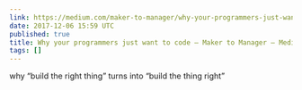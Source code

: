 ```yaml
---
link: https://medium.com/maker-to-manager/why-your-programmers-just-want-to-code-36da9973388e
date: 2017-12-06 15:59 UTC
published: true
title: Why your programmers just want to code – Maker to Manager – Medium
tags: []
---
```


why “build the right thing” turns into “build the thing right”
